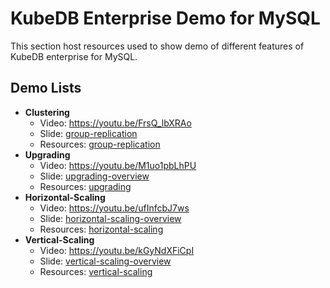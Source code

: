 # KubeDB Enterprise Demo for MySQL

This section host resources used to show demo of different features of KubeDB enterprise for MySQL.


## Demo Lists

- **Clustering**
  - Video: https://youtu.be/FrsQ_lbXRAo
  - Slide: [group-replication](https://docs.google.com/presentation/d/1YNzdUHP1bFvuur7rG7qzxC60b_ZYDoNc9ng0bZ8xCkQ/edit#slide=id.g8188cb207d_11_0)
  - Resources: [group-replication](/demo/mysql/clustering)
- **Upgrading**
  - Video: https://youtu.be/M1uo1pbLhPU
  - Slide: [upgrading-overview](https://docs.google.com/presentation/d/1YNzdUHP1bFvuur7rG7qzxC60b_ZYDoNc9ng0bZ8xCkQ/edit#slide=id.g89555a61dc_3_545)
  - Resources: [upgrading](/demo/mysql/upgrading)
- **Horizontal-Scaling**
  - Video: https://youtu.be/ufInfcbJ7ws
  - Slide: [horizontal-scaling-overview](https://docs.google.com/presentation/d/1YNzdUHP1bFvuur7rG7qzxC60b_ZYDoNc9ng0bZ8xCkQ/edit#slide=id.g89555a61dc_3_745)
  - Resources: [horizontal-scaling](/demo/mysql/horizontal-scaling)
- **Vertical-Scaling**
  - Video: https://youtu.be/kGyNdXFiCpI
  - Slide: [vertical-scaling-overview](https://docs.google.com/presentation/d/1YNzdUHP1bFvuur7rG7qzxC60b_ZYDoNc9ng0bZ8xCkQ/edit#slide=id.g89555a61dc_3_762)
  - Resources: [vertical-scaling](/demo/mysql/vertical-scaling)